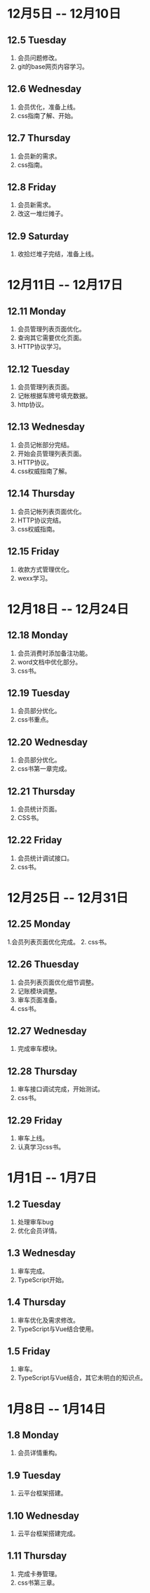 # 12月5日 -- 12月10日

## 12.5 Tuesday
1. 会员问题修改。
2. git的base网页内容学习。

## 12.6 Wednesday
1. 会员优化，准备上线。
2. css指南了解、开始。

## 12.7 Thursday
1. 会员新的需求。
2. css指南。

## 12.8 Friday
1. 会员新需求。
2. 改这一堆烂摊子。

## 12.9 Saturday
1. 收拾烂堆子完结，准备上线。

# 12月11日 -- 12月17日

## 12.11 Monday
1. 会员管理列表页面优化。
2. 查询其它需要优化页面。
3. HTTP协议学习。

## 12.12 Tuesday
1. 会员管理列表页面。
2. 记帐根据车牌号填充数据。
3. http协议。

## 12.13 Wednesday
1. 会员记帐部分完结。
2. 开始会员管理列表页面。
3. HTTP协议。
4. css权威指南了解。

## 12.14 Thursday
1. 会员记帐列表页面优化。
2. HTTP协议完结。
3. css权威指南。

## 12.15 Friday
1. 收款方式管理优化。
2. wexx学习。

# 12月18日 -- 12月24日

## 12.18 Monday
1. 会员消费时添加备注功能。
2. word文档中优化部分。
3. css书。

## 12.19 Tuesday
1. 会员部分优化。
2. css书重点。

## 12.20 Wednesday
1. 会员部分优化。
2. css书第一章完成。

## 12.21 Thursday
1. 会员统计页面。
2. CSS书。

## 12.22 Friday
1. 会员统计调试接口。
2. css书。

# 12月25日 -- 12月31日

## 12.25 Monday
1.会员列表页面优化完成。
2. css书。

## 12.26 Thuesday
1. 会员列表页面优化细节调整。
2. 记账模块调整。
3. 审车页面准备。
4. css书。

## 12.27 Wednesday
1. 完成审车模块。

## 12.28 Thursday
1. 审车接口调试完成，开始测试。
2. css书。

## 12.29 Friday
1. 审车上线。
2. 认真学习css书。

# 1月1日 -- 1月7日

## 1.2 Tuesday
1. 处理审车bug
2. 优化会员详情。

## 1.3 Wednesday
1. 审车完成。
2. TypeScript开始。

## 1.4 Thursday
1. 审车优化及需求修改。
2. TypeScript与Vue结合使用。

## 1.5 Friday
1. 审车。
2. TypeScript与Vue结合，其它未明白的知识点。

# 1月8日 -- 1月14日

## 1.8 Monday
1. 会员详情重构。

## 1.9 Tuesday
1. 云平台框架搭建。

## 1.10 Wednesday
1. 云平台框架搭建完成。

## 1.11 Thursday
1. 完成卡券管理。
2. css书第三章。
